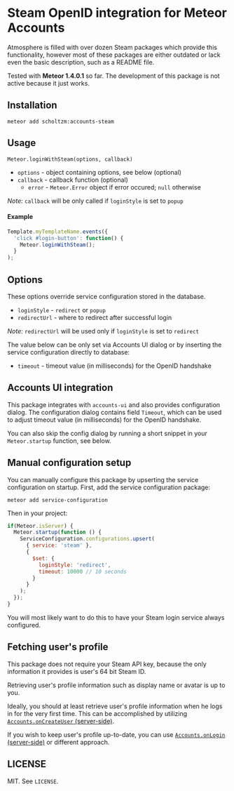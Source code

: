 # Steam OpenID integration for Meteor Accounts

Atmosphere is filled with over dozen Steam packages which provide this functionality, however most of these packages are either outdated or lack even the basic description, such as a README file.

Tested with **Meteor 1.4.0.1** so far. The development of this package is not active because it just works.

## Installation

`meteor add scholtzm:accounts-steam`

## Usage

`Meteor.loginWithSteam(options, callback)`
* `options` - object containing options, see below (optional)
* `callback` - callback function (optional)
  * `error` - `Meteor.Error` object if error occured; `null` otherwise

*Note:* `callback` will be only called if `loginStyle` is set to `popup`

#### Example

```js
Template.myTemplateName.events({
  'click #login-button': function() {
    Meteor.loginWithSteam();
  }
);
```

## Options

These options override service configuration stored in the database.

* `loginStyle` - `redirect` or `popup`
* `redirectUrl` - where to redirect after successful login

*Note:* `redirectUrl` will be used only if `loginStyle` is set to `redirect`

The value below can be only set via Accounts UI dialog or by inserting the service configuration directly to database:

* `timeout` - timeout value (in milliseconds) for the OpenID handshake

## Accounts UI integration

This package integrates with `accounts-ui` and also provides configuration dialog. The configuration dialog contains field `Timeout`, which can be used to adjust timeout value (in milliseconds) for the OpenID handshake.

You can also skip the config dialog by running a short snippet in your `Meteor.startup` function, see below.

## Manual configuration setup

You can manually configure this package by upserting the service configuration on startup. First, add the service configuration package:

`meteor add service-configuration`

Then in your project:

```js
if(Meteor.isServer) {
  Meteor.startup(function () {
    ServiceConfiguration.configurations.upsert(
      { service: 'steam' },
      {
        $set: {
          loginStyle: 'redirect',
          timeout: 10000 // 10 seconds
        }
      }
    );
  });
}
```

You will most likely want to do this to have your Steam login service always configured.

## Fetching user's profile

This package does not require your Steam API key, because the only information it provides is user's 64 bit Steam ID.

Retrieving user's profile information such as display name or avatar is up to you.

Ideally, you should at least retrieve user's profile information when he logs in for the very first time. This can be accomplished by utilizing [`Accounts.onCreateUser` (server-side)](http://docs.meteor.com/#/full/accounts_oncreateuser).

If you wish to keep user's profile up-to-date, you can use [`Accounts.onLogin` (server-side)](http://docs.meteor.com/#/full/accounts_onlogin) or different approach.

## LICENSE

MIT. See `LICENSE`.
